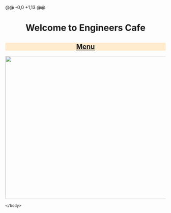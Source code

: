 @@ -0,0 +1,13 @@
<!DOCTYPE html>
<html>
    <head>
        <title>foods</title>
    </head>
    <body>
        <center><b><h1>Welcome to Engineers Cafe</h1></b></center>
        <a href="https://www.pexels.com/photo/pancake-with-sliced-strawberry-376464/">
            <center><h2 style="background-color:blanchedalmond;">Menu</h2></center></a>
        <center><img src="i3.jpeg" alt="image" width="1270px" height="450px"></center>
        
    </body>
</html>
